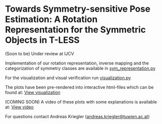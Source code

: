 # Towards Symmetry-sensitive Pose Estimation: A Rotation Representation for the Symmetric Objects in T-LESS
(Soon to be) Under review at IJCV 

Implementation of our rotation representation, inverse mapping and the categorization of symmetry classes  are available in [sym_representation.py](./src/sym_representation.py)

For the visualization and visual verification run [visualization.py](./src/visualization.py)

The plots have been pre-rendered into interactive html-files which can be found at: [View visualization](https://akriegler.github.io/SARR/)

(COMING SOON) A video of these plots with some explanations is available at: [View video](https://github.com/akriegler/SARR/tree/main/video/verification.mp4)

For questions contact Andreas Kriegler (andreas.kriegler@tuwien.ac.at)